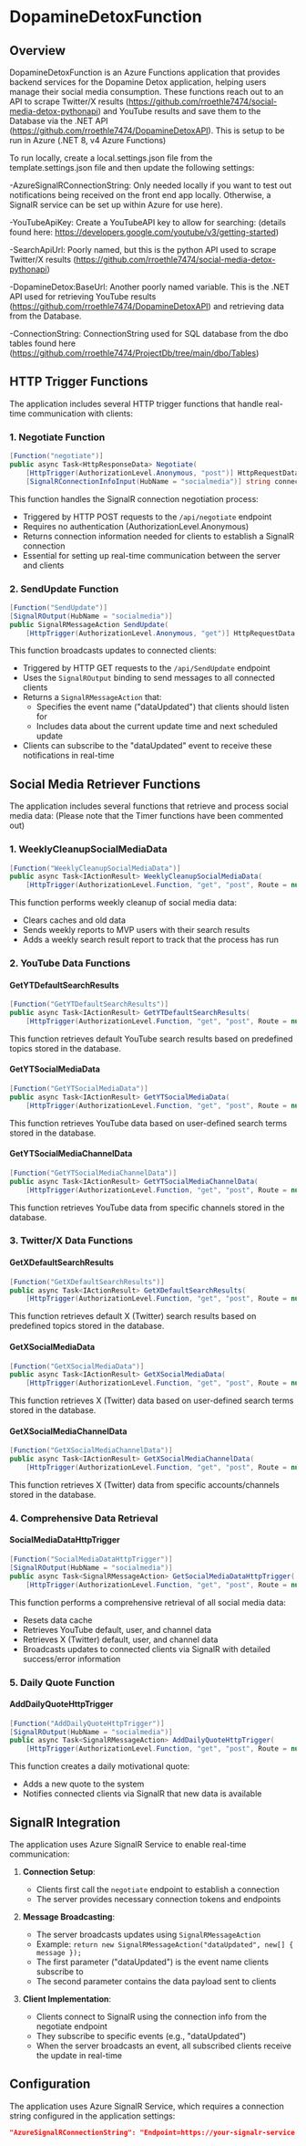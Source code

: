 # DopamineDetoxFunction

## Overview
DopamineDetoxFunction is an Azure Functions application that provides backend services for the Dopamine Detox application, helping users manage their social media consumption. These functions reach out to an API to scrape Twitter/X results (https://github.com/rroethle7474/social-media-detox-pythonapi) and YouTube results and save them to the Database via the .NET API (https://github.com/rroethle7474/DopamineDetoxAPI). This is setup to be run in Azure (.NET 8, v4 Azure Functions)

To run locally, create a local.settings.json file from the template.settings.json file and then update the following settings: 

-AzureSignalRConnectionString: Only needed locally if you want to test out notifications being received on the front end app locally. Otherwise, a SignalR service can be set up within Azure for use here).

-YouTubeApiKey: Create a YouTubeAPI key to allow for searching: (details found here: https://developers.google.com/youtube/v3/getting-started)

-SearchApiUrl: Poorly named, but this is the python API used to scrape Twitter/X results (https://github.com/rroethle7474/social-media-detox-pythonapi)

-DopamineDetox:BaseUrl: Another poorly named variable. This is the .NET API used for retrieving YouTube results (https://github.com/rroethle7474/DopamineDetoxAPI) and retrieving data from the Database.

-ConnectionString: ConnectionString used for SQL database from the dbo tables found here (https://github.com/rroethle7474/ProjectDb/tree/main/dbo/Tables)

## HTTP Trigger Functions

The application includes several HTTP trigger functions that handle real-time communication with clients:

### 1. Negotiate Function

```csharp
[Function("negotiate")]
public async Task<HttpResponseData> Negotiate(
    [HttpTrigger(AuthorizationLevel.Anonymous, "post")] HttpRequestData req,
    [SignalRConnectionInfoInput(HubName = "socialmedia")] string connectionInfo)
```

This function handles the SignalR connection negotiation process:
- Triggered by HTTP POST requests to the `/api/negotiate` endpoint
- Requires no authentication (AuthorizationLevel.Anonymous)
- Returns connection information needed for clients to establish a SignalR connection
- Essential for setting up real-time communication between the server and clients

### 2. SendUpdate Function

```csharp
[Function("SendUpdate")]
[SignalROutput(HubName = "socialmedia")]
public SignalRMessageAction SendUpdate(
    [HttpTrigger(AuthorizationLevel.Anonymous, "get")] HttpRequestData req)
```

This function broadcasts updates to connected clients:
- Triggered by HTTP GET requests to the `/api/SendUpdate` endpoint
- Uses the `SignalROutput` binding to send messages to all connected clients
- Returns a `SignalRMessageAction` that:
  - Specifies the event name ("dataUpdated") that clients should listen for
  - Includes data about the current update time and next scheduled update
- Clients can subscribe to the "dataUpdated" event to receive these notifications in real-time

## Social Media Retriever Functions

The application includes several functions that retrieve and process social media data: (Please note that the Timer functions have been commented out)

### 1. WeeklyCleanupSocialMediaData

```csharp
[Function("WeeklyCleanupSocialMediaData")]
public async Task<IActionResult> WeeklyCleanupSocialMediaData(
    [HttpTrigger(AuthorizationLevel.Function, "get", "post", Route = null)] HttpRequest req)
```

This function performs weekly cleanup of social media data:
- Clears caches and old data
- Sends weekly reports to MVP users with their search results
- Adds a weekly search result report to track that the process has run

### 2. YouTube Data Functions

#### GetYTDefaultSearchResults

```csharp
[Function("GetYTDefaultSearchResults")]
public async Task<IActionResult> GetYTDefaultSearchResults(
    [HttpTrigger(AuthorizationLevel.Function, "get", "post", Route = null)] HttpRequestData req)
```

This function retrieves default YouTube search results based on predefined topics stored in the database.

#### GetYTSocialMediaData

```csharp
[Function("GetYTSocialMediaData")]
public async Task<IActionResult> GetYTSocialMediaData(
    [HttpTrigger(AuthorizationLevel.Function, "get", "post", Route = null)] HttpRequest req)
```

This function retrieves YouTube data based on user-defined search terms stored in the database.

#### GetYTSocialMediaChannelData

```csharp
[Function("GetYTSocialMediaChannelData")]
public async Task<IActionResult> GetYTSocialMediaChannelData(
    [HttpTrigger(AuthorizationLevel.Function, "get", "post", Route = null)] HttpRequest req)
```

This function retrieves YouTube data from specific channels stored in the database.

### 3. Twitter/X Data Functions

#### GetXDefaultSearchResults

```csharp
[Function("GetXDefaultSearchResults")]
public async Task<IActionResult> GetXDefaultSearchResults(
    [HttpTrigger(AuthorizationLevel.Function, "get", "post", Route = null)] HttpRequest req)
```

This function retrieves default X (Twitter) search results based on predefined topics stored in the database.

#### GetXSocialMediaData

```csharp
[Function("GetXSocialMediaData")]
public async Task<IActionResult> GetXSocialMediaData(
    [HttpTrigger(AuthorizationLevel.Function, "get", "post", Route = null)] HttpRequest req)
```

This function retrieves X (Twitter) data based on user-defined search terms stored in the database.

#### GetXSocialMediaChannelData

```csharp
[Function("GetXSocialMediaChannelData")]
public async Task<IActionResult> GetXSocialMediaChannelData(
    [HttpTrigger(AuthorizationLevel.Function, "get", "post", Route = null)] HttpRequest req)
```

This function retrieves X (Twitter) data from specific accounts/channels stored in the database.

### 4. Comprehensive Data Retrieval

#### SocialMediaDataHttpTrigger

```csharp
[Function("SocialMediaDataHttpTrigger")]
[SignalROutput(HubName = "socialmedia")]
public async Task<SignalRMessageAction> GetSocialMediaDataHttpTrigger(
    [HttpTrigger(AuthorizationLevel.Function, "get", "post", Route = null)] HttpRequest req)
```

This function performs a comprehensive retrieval of all social media data:
- Resets data cache
- Retrieves YouTube default, user, and channel data
- Retrieves X (Twitter) default, user, and channel data 
- Broadcasts updates to connected clients via SignalR with detailed success/error information

### 5. Daily Quote Function

#### AddDailyQuoteHttpTrigger

```csharp
[Function("AddDailyQuoteHttpTrigger")]
[SignalROutput(HubName = "socialmedia")]
public async Task<SignalRMessageAction> AddDailyQuoteHttpTrigger(
    [HttpTrigger(AuthorizationLevel.Function, "get", "post", Route = null)] HttpRequest req)
```

This function creates a daily motivational quote:
- Adds a new quote to the system
- Notifies connected clients via SignalR that new data is available

## SignalR Integration

The application uses Azure SignalR Service to enable real-time communication:

1. **Connection Setup**:
   - Clients first call the `negotiate` endpoint to establish a connection
   - The server provides necessary connection tokens and endpoints

2. **Message Broadcasting**:
   - The server broadcasts updates using `SignalRMessageAction`
   - Example: `return new SignalRMessageAction("dataUpdated", new[] { message });`
   - The first parameter ("dataUpdated") is the event name clients subscribe to
   - The second parameter contains the data payload sent to clients

3. **Client Implementation**:
   - Clients connect to SignalR using the connection info from the negotiate endpoint
   - They subscribe to specific events (e.g., "dataUpdated")
   - When the server broadcasts an event, all subscribed clients receive the update in real-time

## Configuration

The application uses Azure SignalR Service, which requires a connection string configured in the application settings:

```json
"AzureSignalRConnectionString": "Endpoint=https://your-signalr-service.service.signalr.net;AccessKey=your-access-key;Version=1.0;"
```